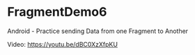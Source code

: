 # FragmentDemo6
Android - Practice sending Data from one Fragment to Another

Video: https://youtu.be/dBC0XzXfpKU
